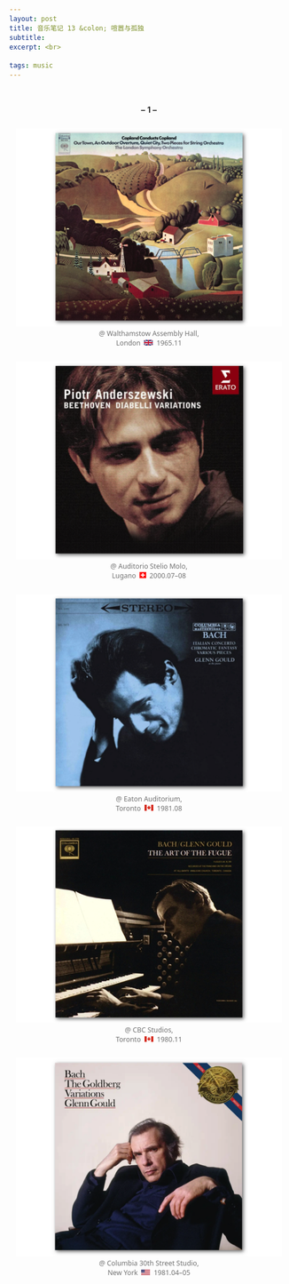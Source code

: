 ```yaml
---
layout: post
title: 音乐笔记 13 &colon; 喧嚣与孤独
subtitle: 
excerpt: <br>

tags: music
---
```


<style>
.ita {
  letter-spacing: 0px;
  font-family: Noto Sans;
  font-style: italic;
}
.reg {
  letter-spacing: 0px;
  font-family: Noto Sans;
}
.num {
  letter-spacing: 0px;
}
p.quote {
  letter-spacing: 0px;
  font-family: Noto Sans;
  font-size:0.96em;
}
p.poem {
  margin-bottom: 0.5em; 
  font-size:.96em; 
  font-family: Noto Sans; 
  margin-left: 1em; 
  text-indent:-1em;
}
p.poem-last {
  font-size:.96em; 
  font-family: Noto Sans; 
  margin-left: 1em; 
  text-indent:-1em;
}
p.cn {
  line-height: 1.65;
  letter-spacing: 0.1px;
  margin-bottom:1.45em;
}
p.ttl {
  text-align:center;
  font-size:1.05em;
  font-weight: 600;
  margin-bottom:1.0em;
}
p.end {
  letter-spacing: 0.1px;
  text-align:center;
  margin-bottom:2em;
}
p.alb {
  text-align:center; 
  font-family: Noto Sans; 
  color:#707070; 
  font-size:0.88em; 
  margin-top:2em; 
  margin-bottom:2em;
}
p.note {
  text-align:left; 
  color:#707070; 
  font-size:0.88em; 
  letter-spacing: 0.4px;
  margin-top:2em; 
  margin-bottom:2em;
  margin-left:1.25em; 
  margin-right:1.25em;
}

p.list {
  text-align:left; 
  font-family: Noto Sans; 
  font-size:0.88em; 
  margin-top:1em; 
  margin-bottom:1em;
  margin-left: 1.37em; 
  text-indent:-1.37em;
}

</style>


<br>

<p class="ttl"> – 1 – </p>


<p class="alb">
<a href="https://www.youtube.com/watch?v=JYUqEpQoabw&list=OLAK5uy_nYH2hySk-1TSO-_FV3EiF4XUgOqxeOm60&index=5">
<img src="/assets/img/albums/copland-copland-london.png" width="480"> </a> <br>
@ Walthamstow Assembly Hall, <br>
London &nbsp;<img src="/assets/img/flags/uk.png" height="10.5" width="16"/>&nbsp; 1965.11
</p>

<p class="alb">
<a href="https://www.youtube.com/watch?v=ozoRIHbIyns&list=PL8AhTXrM6LH21_yyEdEYOHRzUjmINmeq9&index=1">
<img src="/assets/img/albums/anderszewski-diabelli.png" width="480"> </a> <br>
@ Auditorio Stelio Molo, <br>
Lugano &nbsp;<img src="/assets/img/flags/sw.png" height="11.5" width="11.5"/>&nbsp; 2000.07–08
</p>


<p class="alb">
<a href="https://www.youtube.com/watch?v=M6JjZX3YPRM&list=OLAK5uy_llozjCfFB38Q2zW4oLbsyYIQtWYCvfz_I&index=70">
<img src="/assets/img/albums/gould-bach-italian.png" width="480"> </a> <br>
@ Eaton Auditorium, <br>
Toronto &nbsp;<img src="/assets/img/flags/ca.png" height="10.5" width="16"/>&nbsp; 1981.08
</p>


<p class="alb">
<a href="https://www.youtube.com/watch?v=xQ6a7K-LmZY&list=OLAK5uy_mO4Qz7e6n6BhvFmWAwGFcmxfNG7Snyb3g&index=16">
<img src="/assets/img/albums/gould-art-fugue.png" width="480"> </a> <br>
@ CBC Studios, <br>
Toronto &nbsp;<img src="/assets/img/flags/ca.png" height="10.5" width="16"/>&nbsp; 1980.11
</p>


<p class="alb">
<a href="https://www.youtube.com/watch?v=43sTxRVpRBM&list=OLAK5uy_loP8ByqcmsH-7hLj9q2cXnEcB1Y19gHo4&index=1">
<img src="/assets/img/albums/gould-goldberg81.png" width="480"> </a> <br>
@ Columbia 30th Street Studio, <br>
New York &nbsp;<img src="/assets/img/flags/us.png" height="10.5" width="16"/>&nbsp; 1981.04–05
</p>

<br>







